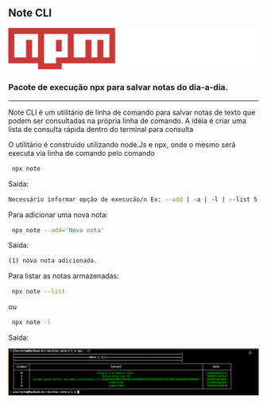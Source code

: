 ## Note CLI

![Npm logo](./resources/npm.svg)

### Pacote de execução npx para salvar notas do dia-a-dia.

--------

Note CLI é um utilitário de linha de comando para salvar notas de texto que podem ser consultadas na própria linha de comando. A idéia é criar uma lista de consulta rápida dentro do terminal para consulta

O utilitário é construído utilizando node.Js e npx, onde o mesmo será executa via linha de comando pelo comando 

```sh
 npx note 
 ```
Saída:

 ```sh
Necessário informar opção de execucão/n Ex: --add | -a | -l | --list 5
 ```

Para adicionar uma nova nota:

```sh
 npx note --add='Nova nota' 
 ```
Saída:
```sh
(1) nova nota adicionada.
```

Para listar as notas armazenadas:

```sh
 npx note --list 
 ```
 ou
```sh
 npx note -l 
 ```

Saída:

![Comando de listagem](./resources/recorte_comando_listar.png)




